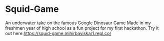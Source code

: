 # Squid-Game
An underwater take on the famous Google Dinosaur Game
Made in my freshmen year of high school as a fun project for my first hackathon.
Try it out here:https://squid-game.mihirbaviskar1.repl.co/
